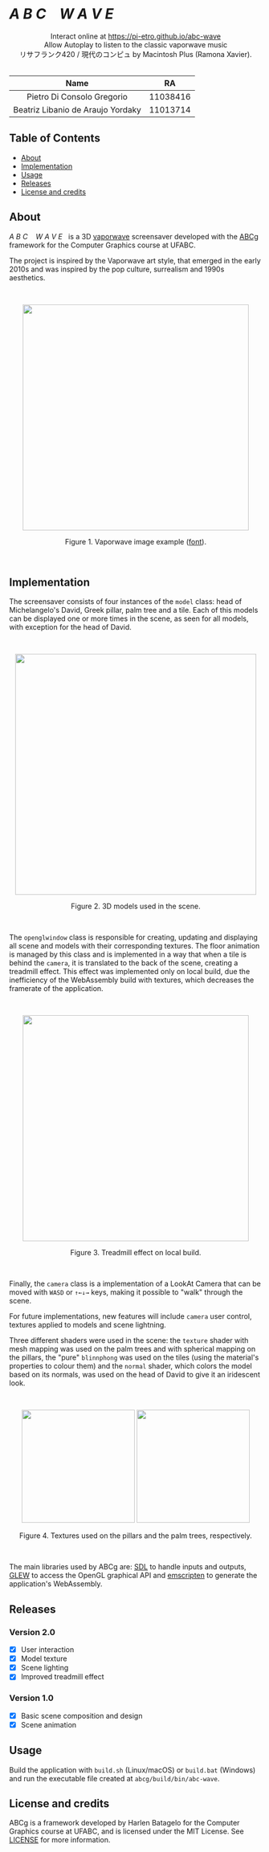 # *A B C &nbsp;&nbsp; W A V E*

<div align="center">
    Interact online at <a href="https://pi-etro.github.io/abc-wave">https://pi-etro.github.io/abc-wave</a>
    <br>
    Allow Autoplay to listen to the classic vaporwave music
    <br>
    リサフランク420 / 現代のコンピュ by Macintosh Plus (Ramona Xavier).
</div>
<br>

|            Name                   |    RA    |
|:---------------------------------:|:--------:|
| Pietro Di Consolo Gregorio        | 11038416 |
| Beatriz Libanio de Araujo Yordaky | 11013714 |

## Table of Contents

* [About](#about)
* [Implementation](#implementation)
* [Usage](#usage)
* [Releases](#releases)
* [License and credits](#license-and-credits)

## About

*A B C &nbsp;&nbsp; W A V E* &nbsp; is a 3D [vaporwave](https://en.wikipedia.org/wiki/Vaporwave) screensaver developed with the [ABCg](https://github.com/hbatagelo/abcg) framework for the Computer Graphics course at UFABC.

The project is inspired by the Vaporwave art style, that emerged in the early 2010s and was inspired by the pop culture, surrealism and 1990s aesthetics.

<br>
<p align="center">
  <img width="450" src="https://raw.githubusercontent.com/pi-etro/abc-wave/main/img/rafael-de-jongh-vaporwave.jpg">
</p>
<p align="center">Figure 1. Vaporwave image example (<a href="https://urbania.ca/article/petit-guide-dintroduction-vaporwave">font</a>).</p>
<br>

## Implementation

The screensaver consists of four instances of the `model` class: head of Michelangelo's David, Greek pillar, palm tree and a tile. Each of this models can be displayed one or more times in the scene, as seen for all models, with exception for the head of David.

<br>
<p align="center">
  <img width="480" src="https://raw.githubusercontent.com/pi-etro/abc-wave/main/img/3dmodels.png">
</p>
<p align="center">Figure 2. 3D models used in the scene.</p>
<br>

The `openglwindow` class is responsible for creating, updating and displaying all scene and models with their corresponding textures. The floor animation is managed by this class and is implemented in a way that when a tile is behind the `camera`, it is translated to the back of the scene, creating a treadmill effect. This effect was implemented only on local build, due the inefficiency of the WebAssembly build with textures, which decreases the framerate of the application.

<br>
<p align="center">
  <img width="450" src="https://raw.githubusercontent.com/pi-etro/abc-wave/main/img/local_demo.gif">
</p>
<p align="center">Figure 3. Treadmill effect on local build.</p>
<br>

Finally, the `camera` class is a implementation of a LookAt Camera that can be moved with `WASD` or `↑←↓→` keys, making it possible to "walk" through the scene.

For future implementations, new features will include `camera` user control, textures applied to models and scene lightning.

Three different shaders were used in the scene: the `texture` shader with mesh mapping was used on the palm trees and with spherical mapping on the pillars, the "pure" `blinnphong` was used on the tiles (using the material's properties to colour them) and the `normal` shader, which colors the model based on its normals, was used on the head of David to give it an iridescent look.

<br>
<p align="center">
  <img width="225" src="https://raw.githubusercontent.com/pi-etro/abc-wave/main/img/metal.jpg">
  <img width="225" src="https://raw.githubusercontent.com/pi-etro/abc-wave/main/img/palm.png">
</p>
<p align="center">Figure 4. Textures used on the pillars and the palm trees, respectively.</p>
<br>

The main libraries used by ABCg are: [SDL](https://www.libsdl.org/) to handle inputs and outputs, [GLEW](http://glew.sourceforge.net/) to access the OpenGL graphical API and [emscripten](https://emscripten.org/) to generate the application's WebAssembly.

## Releases

### Version 2.0

  - [x] User interaction
  - [x] Model texture
  - [x] Scene lighting
  - [x] Improved treadmill effect

### Version 1.0

  - [x] Basic scene composition and design
  - [x] Scene animation

## Usage

Build the application with `build.sh` (Linux/macOS) or `build.bat` (Windows) and run the executable file created at `abcg/build/bin/abc-wave`.

## License and credits

ABCg is a framework developed by Harlen Batagelo for the Computer Graphics course at UFABC, and is licensed under the MIT License. See [LICENSE](https://github.com/hbatagelo/abcg/blob/main/LICENSE) for more information.
